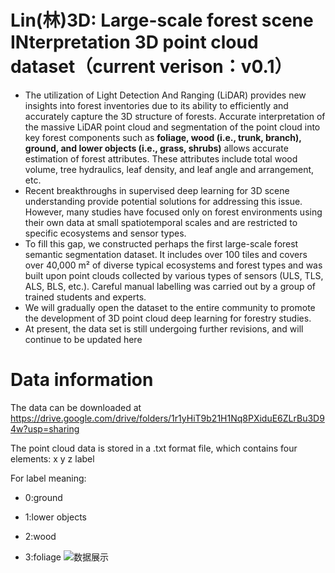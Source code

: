# Lin(林)3D: Large-scale forest scene INterpretation 3D point cloud dataset（current verison：v0.1）
* The utilization of Light Detection And Ranging (LiDAR) provides new insights into forest inventories due to its ability to efficiently and accurately capture the 3D structure of forests. Accurate interpretation of the massive LiDAR point cloud and segmentation of the point cloud into key forest components such as **foliage, wood (i.e., trunk, branch), ground, and lower objects (i.e., grass, shrubs)** allows accurate estimation of forest attributes. These attributes include total wood volume, tree hydraulics, leaf density, and leaf angle and arrangement, etc.
* Recent breakthroughs in supervised deep learning for 3D scene understanding provide potential solutions for addressing this issue. However, many studies have focused only on forest environments using their own data at small spatiotemporal scales and are restricted to specific ecosystems and sensor types.
* To fill this gap, we constructed perhaps the first large-scale forest semantic segmentation dataset. It includes over 100 tiles and covers over 40,000 m² of diverse typical ecosystems and forest types and was built upon point clouds collected by various types of sensors (ULS, TLS, ALS, BLS, etc.). Careful manual labelling was carried out by a group of trained students and experts.
* We will gradually open the dataset to the entire community to promote the development of 3D point cloud deep learning for forestry studies.
* At present, the data set is still undergoing further revisions, and will continue to be updated here
# Data information
The data can be downloaded at https://drive.google.com/drive/folders/1r1yHiT9b21H1Nq8PXiduE6ZLrBu3D94w?usp=sharing

The point cloud data is stored in a .txt format file, which contains four elements: x y z label

For label meaning:

* 0:ground

* 1:lower objects

* 2:wood

* 3:foliage
![数据展示](https://github.com/bjfu-lidar/large-scale-forest-semantic-segmentation-dataset/assets/117680229/770e68e5-183f-4f3e-ba3a-580da686e2a8)

